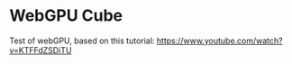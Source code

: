 # WebGPU Cube

Test of webGPU, based on this tutorial: <https://www.youtube.com/watch?v=KTFFdZSDiTU>